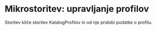 # Mikrostoritev: upravljanje profilov

Storitev kliče storitev KatalogProfilov in od nje pridobi podatke o profilu.
